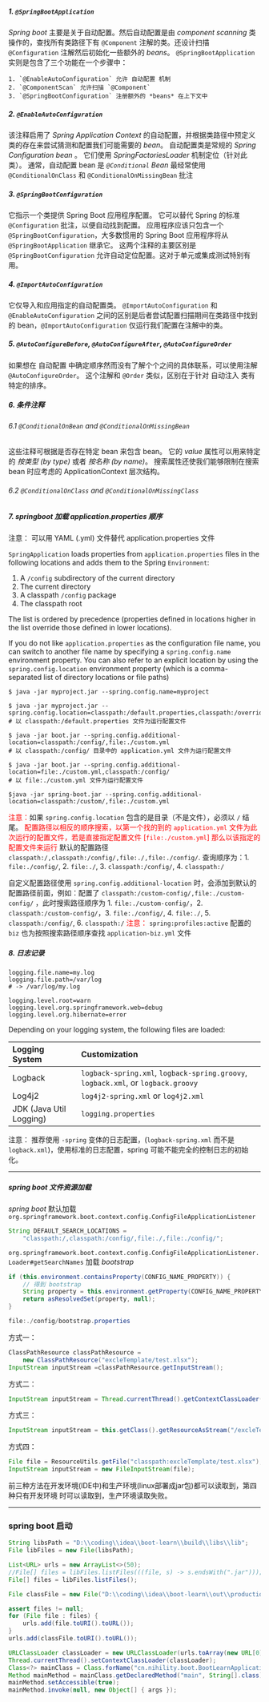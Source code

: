 ##### 1. `@SpringBootApplication`

*Spring boot* 主要是关于自动配置。然后自动配置是由 *component scanning* 类操作的，查找所有类路径下有 `@Component` 注解的类。还设计扫描 `@Configuration` 注解然后初始化一些额外的 *beans*。
`@SpringBootApplication` 实则是包含了三个功能在一个步骤中：

 	1. `@EnableAutoConfiguration` 允许 自动配置 机制
 	2. `@ComponentScan` 允许扫描 `@Component`
 	3. `@SpringBootConfiguration` 注册额外的 *beans* 在上下文中

##### 2. `@EnableAutoConfiguration`

该注释启用了 *Spring Application Context* 的自动配置，并根据类路径中预定义类的存在来尝试猜测和配置我们可能需要的 *bean*。
自动配置类是常规的 *Spring Configuration bean* 。
它们使用 *SpringFactoriesLoader* 机制定位（针对此类）。
通常，自动配置 bean 是 *`@Conditional` Bean*
最经常使用 `@ConditionalOnClass` 和 `@ConditionalOnMissingBean` 批注

##### 3. `@SpringBootConfiguration`

它指示一个类提供 Spring Boot 应用程序配置。
它可以替代 Spring 的标准 `@Configuration` 批注，以便自动找到配置。
应用程序应该只包含一个 `@SpringBootConfiguration`，大多数惯用的 Spring Boot 应用程序将从 `@SpringBootApplication` 继承它。
这两个注释的主要区别是 `@SpringBootConfiguration` 允许自动定位配置。这对于单元或集成测试特别有用。

##### 4. `@ImportAutoConfiguration`

它仅导入和应用指定的自动配置类。
`@ImportAutoConfiguration` 和 `@EnableAutoConfiguration` 之间的区别是后者尝试配置扫描期间在类路径中找到的 bean，`@ImportAutoConfiguration` 仅运行我们配置在注解中的类。

#####   5. `@AutoConfigureBefore`, `@AutoConfigureAfter`, `@AutoConfigureOrder`

如果想在 自动配置 中确定顺序然而没有了解个个之间的具体联系，可以使用注解 `@AutoConfigureOrder`。
这个注解和 `@Order` 类似，区别在于针对 自动注入 类有特定的排序。

##### 6. 条件注释

###### 6.1 `@ConditionalOnBean` and `@ConditionalOnMissingBean`

这些注释可根据是否存在特定 bean 来包含 bean。
它的 *value* 属性可以用来特定的 *按类型 (by type)* 或者 *按名称 (by name)*。
搜索属性还使我们能够限制在搜索 bean 时应考虑的 ApplicationContext 层次结构。

###### 6.2 `@ConditionalOnClass` and `@ConditionalOnMissingClass`

##### 7. springboot 加载 application.properties 顺序

注意： 可以用 YAML (.yml) 文件替代 application.properties 文件

`SpringApplication` loads properties from `application.properties` files in the following locations and adds them to the Spring `Environment`:

1. A `/config` subdirectory of the current directory
2. The current directory
3. A classpath `/config` package
4. The classpath root

The list is ordered by precedence (properties defined in locations higher in the list override those defined in lower locations).

If you do not like `application.properties` as the configuration file name, you can switch to another file name by specifying a `spring.config.name` environment property. You can also refer to an explicit location by using the `spring.config.location` environment property (which is a comma-separated list of directory locations or file paths)

```
$ java -jar myproject.jar --spring.config.name=myproject

$ java -jar myproject.jar --spring.config.location=classpath:/default.properties,classpath:/override.properties
# 以 classpath:/default.properties 文件为运行配置文件

$ java -jar boot.jar --spring.config.additional-location=classpath:/config/,file:./custom.yml
# 以 classpath:/config/ 目录中的 application.yml 文件为运行配置文件

$ java -jar boot.jar --spring.config.additional-location=file:./custom.yml,classpath:/config/
# 以 file:./custom.yml 文件为运行配置文件

$java -jar spring-boot.jar --spring.config.additional-location=classpath:/custom/,file:./custom.yml
```

<font color="red">注意：</font>如果  `spring.config.location`  包含的是目录（不是文件），必须以 `/` 结尾。
<font color="red">配置路径以相反的顺序搜索，以第一个找的到的 `application.yml` 文件为此次运行的配置文件，若是直接指定配置文件 [`file:./custom.yml`] 那么以该指定的配置文件来运行</font>
默认的配置路径 `classpath:/,classpath:/config/,file:./,file:./config/`. 
查询顺序为：1. `file:./config/`, 2. `file:./`, 3. `classpath:/config/`, 4. `classpath:/`

自定义配置路径使用 `spring.config.additional-location`  时，会添加到默认的配置路径前面，例如：配置了  `classpath:/custom-config/,file:./custom-config/` ，此时搜索路径顺序为 1. `file:./custom-config/`，2. `classpath:/custom-config/`，3. `file:./config/`, 4. `file:./`, 5. `classpath:/config/`, 6. `classpath:/`
<font color="red">注意：</font> `spring:profiles:active` 配置的 `biz` 也为按照搜索路径顺序查找 `application-biz.yml` 文件

##### 8. 日志记录

```properties
logging.file.name=my.log
logging.file.path=/var/log
# -> /var/log/my.log

logging.level.root=warn
logging.level.org.springframework.web=debug
logging.level.org.hibernate=error
```

Depending on your logging system, the following files are loaded:

| Logging System          | Customization                                                |
| :---------------------- | :----------------------------------------------------------- |
| Logback                 | `logback-spring.xml`, `logback-spring.groovy`, `logback.xml`, or `logback.groovy` |
| Log4j2                  | `log4j2-spring.xml` or `log4j2.xml`                          |
| JDK (Java Util Logging) | `logging.properties`                                         |

注意： 推荐使用 `-spring` 变体的日志配置，(`logback-spring.xml` 而不是 `logback.xml`)，使用标准的日志配置，spring 可能不能完全的控制日志的初始化。

---

##### spring boot 文件资源加载

*spring boot* 默认加载`org.springframework.boot.context.config.ConfigFileApplicationListener`

```java
String DEFAULT_SEARCH_LOCATIONS = 
    "classpath:/,classpath:/config/,file:./,file:./config/";
```

`org.springframework.boot.context.config.ConfigFileApplicationListener.Loader#getSearchNames` 加载 *bootstrap* 

```java
if (this.environment.containsProperty(CONFIG_NAME_PROPERTY)) {
    // 得到 bootstrap
    String property = this.environment.getProperty(CONFIG_NAME_PROPERTY);
    return asResolvedSet(property, null);
}

file:./config/bootstrap.properties
```

方式一：

```java
ClassPathResource classPathResource = 
    new ClassPathResource("excleTemplate/test.xlsx");
InputStream inputStream =classPathResource.getInputStream();
```

方式二：

```java
InputStream inputStream = Thread.currentThread().getContextClassLoader().getResourceAsStream("excleTemplate/test.xlsx");
```

方式三：

```java
InputStream inputStream = this.getClass().getResourceAsStream("/excleTemplate/test.xlsx");
```

方式四：

```java
File file = ResourceUtils.getFile("classpath:excleTemplate/test.xlsx");
InputStream inputStream = new FileInputStream(file);
```

前三种方法在开发环境(IDE中)和生产环境(linux部署成jar包)都可以读取到，第四种只有开发环境 时可以读取到，生产环境读取失败。

---

### spring boot 启动

```java
String libsPath = "D:\\coding\\idea\\boot-learn\\build\\libs\\lib";
File libFiles = new File(libsPath);

List<URL> urls = new ArrayList<>(50);
//File[] files = libFiles.listFiles(((file, s) -> s.endsWith(".jar")));
File[] files = libFiles.listFiles();

File classFile = new File("D:\\coding\\idea\\boot-learn\\out\\production\\classes");

assert files != null;
for (File file : files) {
    urls.add(file.toURI().toURL());
}
urls.add(classFile.toURI().toURL());

URLClassLoader classLoader = new URLClassLoader(urls.toArray(new URL[0]), RunDemo.class.getClassLoader());
Thread.currentThread().setContextClassLoader(classLoader);
Class<?> mainClass = Class.forName("cn.nihility.boot.BootLearnApplication", false, classLoader);
Method mainMethod = mainClass.getDeclaredMethod("main", String[].class);
mainMethod.setAccessible(true);
mainMethod.invoke(null, new Object[] { args });
```